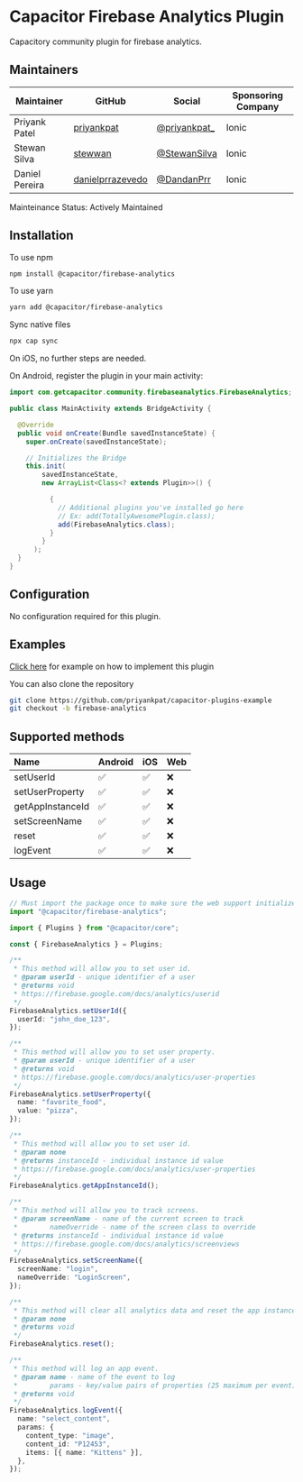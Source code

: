 # Capacitor Firebase Analytics Plugin

Capacitory community plugin for firebase analytics.

## Maintainers

| Maintainer     | GitHub                                                  | Social                                           | Sponsoring Company |
| -------------- | ------------------------------------------------------- | ------------------------------------------------ | ------------------ |
| Priyank Patel  | [priyankpat](https://github.com/priyankpat)             | [@priyankpat\_](https://twitter.com/priyankpat_) | Ionic              |
| Stewan Silva   | [stewwan](https://github.com/stewwan)                   | [@StewanSilva](https://twitter.com/StewanSilva)  | Ionic              |
| Daniel Pereira | [danielprrazevedo](https://github.com/danielprrazevedo) | [@DandanPrr](https://twitter.com/DandanPrr)      | Ionic              |

Mainteinance Status: Actively Maintained

## Installation

To use npm

```bash
npm install @capacitor/firebase-analytics
```

To use yarn

```bash
yarn add @capacitor/firebase-analytics
```

Sync native files

```bash
npx cap sync
```

On iOS, no further steps are needed.

On Android, register the plugin in your main activity:

```java
import com.getcapacitor.community.firebaseanalytics.FirebaseAnalytics;

public class MainActivity extends BridgeActivity {

  @Override
  public void onCreate(Bundle savedInstanceState) {
    super.onCreate(savedInstanceState);

    // Initializes the Bridge
    this.init(
        savedInstanceState,
        new ArrayList<Class<? extends Plugin>>() {

          {
            // Additional plugins you've installed go here
            // Ex: add(TotallyAwesomePlugin.class);
            add(FirebaseAnalytics.class);
          }
        }
      );
  }
}
```

## Configuration

No configuration required for this plugin.

## Examples

[Click here](https://github.com/priyankpat/capacitor-plugins-example/tree/firebase-analytics) for example on how to implement this plugin

You can also clone the repository

```bash
git clone https://github.com/priyankpat/capacitor-plugins-example
git checkout -b firebase-analytics
```

## Supported methods

| Name             | Android | iOS | Web |
| :--------------- | :------ | :-- | :-- |
| setUserId        | ✅      | ✅  | ❌  |
| setUserProperty  | ✅      | ✅  | ❌  |
| getAppInstanceId | ✅      | ✅  | ❌  |
| setScreenName    | ✅      | ✅  | ❌  |
| reset            | ✅      | ✅  | ❌  |
| logEvent         | ✅      | ✅  | ❌  |

## Usage

```typescript
// Must import the package once to make sure the web support initializes
import "@capacitor/firebase-analytics";

import { Plugins } from "@capacitor/core";

const { FirebaseAnalytics } = Plugins;

/**
 * This method will allow you to set user id.
 * @param userId - unique identifier of a user
 * @returns void
 * https://firebase.google.com/docs/analytics/userid
 */
FirebaseAnalytics.setUserId({
  userId: "john_doe_123",
});

/**
 * This method will allow you to set user property.
 * @param userId - unique identifier of a user
 * @returns void
 * https://firebase.google.com/docs/analytics/user-properties
 */
FirebaseAnalytics.setUserProperty({
  name: "favorite_food",
  value: "pizza",
});

/**
 * This method will allow you to set user id.
 * @param none
 * @returns instanceId - individual instance id value
 * https://firebase.google.com/docs/analytics/user-properties
 */
FirebaseAnalytics.getAppInstanceId();

/**
 * This method will allow you to track screens.
 * @param screenName - name of the current screen to track
 *        nameOverride - name of the screen class to override
 * @returns instanceId - individual instance id value
 * https://firebase.google.com/docs/analytics/screenviews
 */
FirebaseAnalytics.setScreenName({
  screenName: "login",
  nameOverride: "LoginScreen",
});

/**
 * This method will clear all analytics data and reset the app instance id.
 * @param none
 * @returns void
 */
FirebaseAnalytics.reset();

/**
 * This method will log an app event.
 * @param name - name of the event to log
 *        params - key/value pairs of properties (25 maximum per event)
 * @returns void
 */
FirebaseAnalytics.logEvent({
  name: "select_content",
  params: {
    content_type: "image",
    content_id: "P12453",
    items: [{ name: "Kittens" }],
  },
});
```
